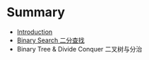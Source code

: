 # Summary

* [Introduction](README.md)
* [Binary Search 二分查找](binarysearch_chapter_md.md)
* Binary Tree & Divide Conquer 二叉树与分治

